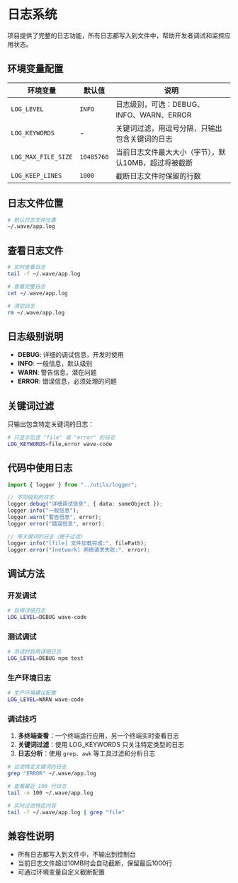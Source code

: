 # 日志系统

项目提供了完整的日志功能，所有日志都写入到文件中，帮助开发者调试和监控应用状态。

## 环境变量配置

| 环境变量            | 默认值     | 说明                                                 |
| ------------------- | ---------- | ---------------------------------------------------- |
| `LOG_LEVEL`         | `INFO`     | 日志级别，可选：DEBUG、INFO、WARN、ERROR             |
| `LOG_KEYWORDS`      | -          | 关键词过滤，用逗号分隔，只输出包含关键词的日志       |
| `LOG_MAX_FILE_SIZE` | `10485760` | 当前日志文件最大大小（字节），默认10MB，超过将被截断 |
| `LOG_KEEP_LINES`    | `1000`     | 截断日志文件时保留的行数                             |

## 日志文件位置

```bash
# 默认日志文件位置
~/.wave/app.log
```

## 查看日志文件

```bash
# 实时查看日志
tail -f ~/.wave/app.log

# 查看完整日志
cat ~/.wave/app.log

# 清空日志
rm ~/.wave/app.log
```

## 日志级别说明

- **DEBUG**: 详细的调试信息，开发时使用
- **INFO**: 一般信息，默认级别
- **WARN**: 警告信息，潜在问题
- **ERROR**: 错误信息，必须处理的问题

## 关键词过滤

只输出包含特定关键词的日志：

```bash
# 只显示包含 "file" 或 "error" 的日志
LOG_KEYWORDS=file,error wave-code
```

## 代码中使用日志

```typescript
import { logger } from "../utils/logger";

// 不同级别的日志
logger.debug("详细调试信息", { data: someObject });
logger.info("一般信息");
logger.warn("警告信息", error);
logger.error("错误信息", error);

// 带关键词的日志（便于过滤）
logger.info("[file] 文件加载完成:", filePath);
logger.error("[network] 网络请求失败:", error);
```

## 调试方法

### 开发调试

```bash
# 启用详细日志
LOG_LEVEL=DEBUG wave-code
```

### 测试调试

```bash
# 测试时启用详细日志
LOG_LEVEL=DEBUG npm test
```

### 生产环境日志

```bash
# 生产环境建议配置
LOG_LEVEL=WARN wave-code
```

### 调试技巧

1. **多终端查看**：一个终端运行应用，另一个终端实时查看日志
2. **关键词过滤**：使用 LOG_KEYWORDS 只关注特定类型的日志
3. **日志分析**：使用 `grep`、`awk` 等工具过滤和分析日志

```bash
# 过滤特定关键词的日志
grep "ERROR" ~/.wave/app.log

# 查看最近 100 行日志
tail -n 100 ~/.wave/app.log

# 实时过滤特定内容
tail -f ~/.wave/app.log | grep "file"
```

## 兼容性说明

- 所有日志都写入到文件中，不输出到控制台
- 当前日志文件超过10MB时会自动截断，保留最后1000行
- 可通过环境变量自定义截断配置
